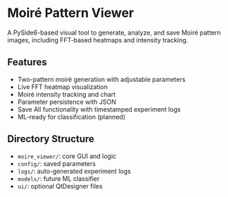 # Moiré Pattern Viewer

A PySide6-based visual tool to generate, analyze, and save Moiré pattern images, including FFT-based heatmaps and intensity tracking.

## Features

- Two-pattern moiré generation with adjustable parameters
- Live FFT heatmap visualization
- Moiré intensity tracking and chart
- Parameter persistence with JSON
- Save All functionality with timestamped experiment logs
- ML-ready for classification (planned)

## Directory Structure

- `moire_viewer/`: core GUI and logic
- `config/`: saved parameters
- `logs/`: auto-generated experiment logs
- `models/`: future ML classifier
- `ui/`: optional QtDesigner files
